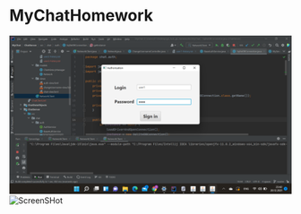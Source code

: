 # MyChatHomework
![ScreenSHot](/interface_screenshots/auth.png "Authentication window")
![ScreenSHot](/interface_screenshots/chat_inteface.png "Chat's interface")
